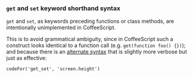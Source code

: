 ### `get` and `set` keyword shorthand syntax

`get` and `set`, as keywords preceding functions or class methods, are intentionally unimplemented in CoffeeScript.

This is to avoid grammatical ambiguity, since in CoffeeScript such a construct looks identical to a function call (e.g. `get(function foo() {})`); and because there is an [alternate syntax](https://developer.mozilla.org/en-US/docs/Web/JavaScript/Reference/Global_Objects/Object/defineProperty) that is slightly more verbose but just as effective:

```
codeFor('get_set', 'screen.height')
```
